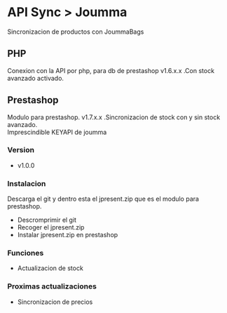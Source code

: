 # API Sync > Joumma
Sincronizacion de productos con JoummaBags

## PHP
Conexion con la API por php, para db de prestashop v1.6.x.x .Con stock avanzado activado.

## Prestashop
Modulo para prestashop. v1.7.x.x .Sincronizacion de stock con y sin stock avanzado.
<br />
Imprescindible KEYAPI de joumma

### Version
* v1.0.0

### Instalacion
Descarga el git y dentro esta el jpresent.zip que es el modulo para prestashop.

* Descromprimir el git
* Recoger el jpresent.zip
* Instalar jpresent.zip en prestashop

### Funciones
* Actualizacion de stock

### Proximas actualizaciones
* Sincronizacion de precios